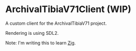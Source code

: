 # ArchivalTibiaV71Client (WIP)

A custom client for the ArchivalTibiaV71 project.

Rendering is using SDL2.

Note: I'm writing this to learn [Zig](https://ziglang.org/).
